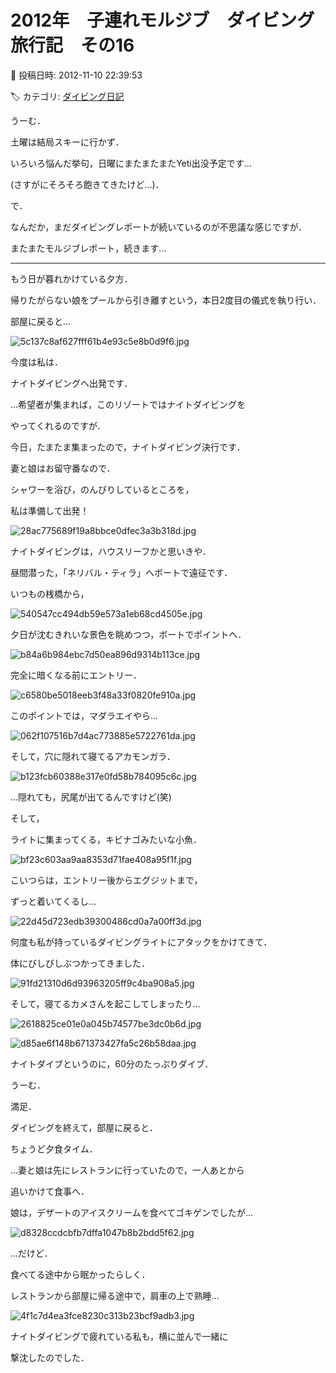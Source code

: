 # 2012年　子連れモルジブ　ダイビング旅行記　その16

📅 投稿日時: 2012-11-10 22:39:53

🏷️ カテゴリ: [ダイビング日記](ce3a7a8d424d112fce83ee85c81a0e344.md)

うーむ．





土曜は結局スキーに行かず．


いろいろ悩んだ挙句，日曜にまたまたまたYeti出没予定です…


(さすがにそろそろ飽きてきたけど…)．





で．


なんだか，まだダイビングレポートが続いているのが不思議な感じですが．


またまたモルジブレポート，続きます…


-----





もう日が暮れかけている夕方．


帰りたがらない娘をプールから引き離すという，本日2度目の儀式を執り行い．


部屋に戻ると…




![5c137c8af627fff61b4e93c5e8b0d9f6.jpg](images/5c137c8af627fff61b4e93c5e8b0d9f6.jpg)




今度は私は．


ナイトダイビングへ出発です．


…希望者が集まれば，このリゾートではナイトダイビングを


やってくれるのですが．


今日，たまたま集まったので，ナイトダイビング決行です．





妻と娘はお留守番なので．


シャワーを浴び，のんびりしているところを，


私は準備して出発！




![28ac775689f19a8bbce0dfec3a3b318d.jpg](images/28ac775689f19a8bbce0dfec3a3b318d.jpg)







ナイトダイビングは，ハウスリーフかと思いきや．


昼間潜った，「ネリバル・ティラ」へボートで遠征です．





いつもの桟橋から，




![540547cc494db59e573a1eb68cd4505e.jpg](images/540547cc494db59e573a1eb68cd4505e.jpg)




夕日が沈むきれいな景色を眺めつつ，ボートでポイントへ．




![b84a6b984ebc7d50ea896d9314b113ce.jpg](images/b84a6b984ebc7d50ea896d9314b113ce.jpg)







完全に暗くなる前にエントリー．




![c6580be5018eeb3f48a33f0820fe910a.jpg](images/c6580be5018eeb3f48a33f0820fe910a.jpg)




このポイントでは，マダラエイやら…




![062f107516b7d4ac773885e5722761da.jpg](images/062f107516b7d4ac773885e5722761da.jpg)




そして，穴に隠れて寝てるアカモンガラ．




![b123fcb60388e317e0fd58b784095c6c.jpg](images/b123fcb60388e317e0fd58b784095c6c.jpg)




…隠れても，尻尾が出てるんですけど(笑)





そして，


ライトに集まってくる，キビナゴみたいな小魚．




![bf23c603aa9aa8353d71fae408a95f1f.jpg](images/bf23c603aa9aa8353d71fae408a95f1f.jpg)




こいつらは，エントリー後からエグジットまで，


ずっと着いてくるし…




![22d45d723edb39300486cd0a7a00ff3d.jpg](images/22d45d723edb39300486cd0a7a00ff3d.jpg)




何度も私が持っているダイビングライトにアタックをかけてきて．


体にびしびしぶつかってきました．




![91fd21310d6d93963205ff9c4ba908a5.jpg](images/91fd21310d6d93963205ff9c4ba908a5.jpg)







そして，寝てるカメさんを起こしてしまったり…




![2618825ce01e0a045b74577be3dc0b6d.jpg](images/2618825ce01e0a045b74577be3dc0b6d.jpg)









![d85ae6f148b671373427fa5c26b58daa.jpg](images/d85ae6f148b671373427fa5c26b58daa.jpg)




ナイトダイブというのに，60分のたっぷりダイブ．


うーむ．


満足．





ダイビングを終えて，部屋に戻ると．


ちょうど夕食タイム．


…妻と娘は先にレストランに行っていたので，一人あとから


追いかけて食事へ．





娘は，デザートのアイスクリームを食べてゴキゲンでしたが…




![d8328ccdcbfb7dffa1047b8b2bdd5f62.jpg](images/d8328ccdcbfb7dffa1047b8b2bdd5f62.jpg)




…だけど．


食べてる途中から眠かったらしく．





レストランから部屋に帰る途中で，肩車の上で熟睡…




![4f1c7d4ea3fce8230c313b23bcf9adb3.jpg](images/4f1c7d4ea3fce8230c313b23bcf9adb3.jpg)




ナイトダイビングで疲れている私も，横に並んで一緒に


撃沈したのでした．
